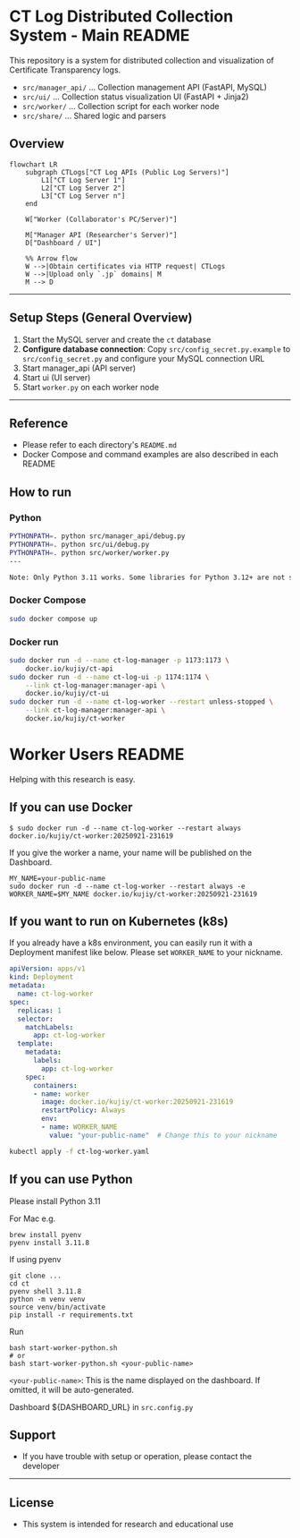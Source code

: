 # CT Log Distributed Collection System - Main README

This repository is a system for distributed collection and visualization of Certificate Transparency logs.

- `src/manager_api/` ... Collection management API (FastAPI, MySQL)
- `src/ui/`  ... Collection status visualization UI (FastAPI + Jinja2)
- `src/worker/`      ... Collection script for each worker node
- `src/share/`       ... Shared logic and parsers

## Overview
```mermaid
flowchart LR
    subgraph CTLogs["CT Log APIs (Public Log Servers)"]
        L1["CT Log Server 1"]
        L2["CT Log Server 2"]
        L3["CT Log Server n"]
    end

    W["Worker (Collaborator's PC/Server)"]

    M["Manager API (Researcher's Server)"]
    D["Dashboard / UI"]

    %% Arrow flow
    W -->|Obtain certificates via HTTP request| CTLogs
    W -->|Upload only `.jp` domains| M
    M --> D

```
---

## Setup Steps (General Overview)

1. Start the MySQL server and create the `ct` database
2. **Configure database connection**: Copy `src/config_secret.py.example` to `src/config_secret.py` and configure your MySQL connection URL
3. Start manager_api (API server)
4. Start ui (UI server)
5. Start `worker.py` on each worker node

---

## Reference
- Please refer to each directory's `README.md`
- Docker Compose and command examples are also described in each README

## How to run
### Python
```sh
PYTHONPATH=. python src/manager_api/debug.py
PYTHONPATH=. python src/ui/debug.py
PYTHONPATH=. python src/worker/worker.py
---

Note: Only Python 3.11 works. Some libraries for Python 3.12+ are not supported yet.

```
### Docker Compose
```sh
sudo docker compose up
```

### Docker run
```sh
sudo docker run -d --name ct-log-manager -p 1173:1173 \
    docker.io/kujiy/ct-api
sudo docker run -d --name ct-log-ui -p 1174:1174 \
    --link ct-log-manager:manager-api \
    docker.io/kujiy/ct-ui
sudo docker run -d --name ct-log-worker --restart unless-stopped \
    --link ct-log-manager:manager-api \
    docker.io/kujiy/ct-worker
```

# Worker Users README
Helping with this research is easy.

## If you can use Docker
```shell
$ sudo docker run -d --name ct-log-worker --restart always docker.io/kujiy/ct-worker:20250921-231619
```
If you give the worker a name, your name will be published on the Dashboard.

```shell
MY_NAME=your-public-name
sudo docker run -d --name ct-log-worker --restart always -e WORKER_NAME=$MY_NAME docker.io/kujiy/ct-worker:20250921-231619
```

## If you want to run on Kubernetes (k8s)
If you already have a k8s environment, you can easily run it with a Deployment manifest like below. Please set `WORKER_NAME` to your nickname.

```yaml
apiVersion: apps/v1
kind: Deployment
metadata:
  name: ct-log-worker
spec:
  replicas: 1
  selector:
    matchLabels:
      app: ct-log-worker
  template:
    metadata:
      labels:
        app: ct-log-worker
    spec:
      containers:
      - name: worker
        image: docker.io/kujiy/ct-worker:20250921-231619
        restartPolicy: Always
        env:
        - name: WORKER_NAME
          value: "your-public-name"  # Change this to your nickname        
```

```bash
kubectl apply -f ct-log-worker.yaml
```

## If you can use Python
Please install Python 3.11

For Mac
e.g.
```shell
brew install pyenv
pyenv install 3.11.8
```

If using pyenv
```shell
git clone ...
cd ct
pyenv shell 3.11.8
python -m venv venv
source venv/bin/activate
pip install -r requirements.txt
```

Run
```shell
bash start-worker-python.sh
# or
bash start-worker-python.sh <your-public-name>
```
`<your-public-name>`: This is the name displayed on the dashboard. If omitted, it will be auto-generated.

Dashboard
${DASHBOARD_URL} in `src.config.py`

## Support
- If you have trouble with setup or operation, please contact the developer

---

## License
- This system is intended for research and educational use
